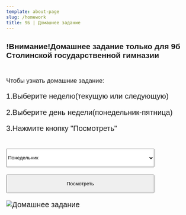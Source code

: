```yaml
---
template: about-page
slug: /homework
title: 9Б | Домашнее задание
---
```

<div class="Homework">
<h2>!Внимание!Домашнее задание только для 9б Столинской государственной гимназии</h2>
<br><p><big>Чтобы узнать домашние задание:<big></p>
<p>1.Выберите неделю(текущую или следующую)</p>
<p>2.Выберите день недели(понедельник-пятница)</p>
<p>3.Нажмите кнопку "Посмотреть" </p>

</br>
<!-- <p>Домашнего задания нет</p></br> -->



<form>
  <select  name="week" id="sa1" class="homework_menu" class="Homework">
    <optgroup label="Текущая неделя">
        <option  value="05.09.2022 Сентябрь
            1.Химия-
            2.Всемирная история-
            3.Математика(пока алгебра)-№3,1
            4.Физика- повторить единицы СИ и как их преобразовывать
            5.Русский литература-
            6.Классный час-
            7.ВОВ(Великая Отечественная война (в контексте Второй мировой войны).)">Понедельник</option>
            <option  value="06.09.2022 Сентябрь
            1.Математика (пока не известно)-
            2.Англисский язык (Жанна Яраславовна)-
            2.Англисский язык (Татьяна Валерьевна)-
            3.Труды-
            4.Русский язык-
            5.Русская литература-
            6.Биология-
            7.География- ">Вторник</option>
            <option value="07.09.2022 Сентябрь
            1.Беларуская литература-
            2.Беларуская мова-
            3.Физкультура и здоровье-
            4.Русский язык-
            5.Математика(пока не известно)-
            6.Англисский язык(Жанна Яраславовна)-
            6.Англисский язык(Татьяна Валерьевна)-
            7.Англисский язык(Жанна Яраславовна)(повыш.)-">Среда</option>
            <option value="08.09.2022 Сентябрь
            1.География-
            2.История Беларуси-
            3.Химия-
            4.ЧЗС-
            5.Физика-
            6.Обществоведение-
            7.Искусство-">Четверг</option>
            <option value="09.09.2022 Сентябрь
            1.Физика-
            2.Беларуская мова-
            3.Математика(пока не известно)-
            4.Информатика(Жанна Ярославовна)-
            4.Англисский язык(Татьяна Валерьевна)-
            5.Информатика(Татьяна Валерьевна)-
            5.Англисский язык(Татьяна Валерьевна)-
            6.Физкультура и здоровье-
            7.Англисский язык(повыш.)-">Пятница</option>
          </optgroup>
          <optgroup label="Следующая неделя">
        <option  value="05.09.2022 Сентябрь
            1.Химия-
            2.Всемирная история-
            3.Математика(пока алгебра)-№3,1
            4.Физика- повторить единицы СИ и как их преобразовывать
            5.Русский литература-
            6.Классный час-
            7.ВОВ(Великая Отечественная война (в контексте Второй мировой войны).)">Понедельник</option>
            <option  value="06.09.2022 Сентябрь
            1.Математика (пока не известно)-
            2.Англисский язык (Жанна Яраславовна)-
            2.Англисский язык (Татьяна Валерьевна)-
            3.Труды-
            4.Русский язык-
            5.Русская литература-
            6.Биология-
            7.География- ">Вторник</option>
            <option value="07.09.2022 Сентябрь
            1.Беларуская литература-
            2.Беларуская мова-
            3.Физкультура и здоровье-
            4.Русский язык-
            5.Математика(пока не известно)-
            6.Англисский язык(Жанна Яраславовна)-
            6.Англисский язык(Татьяна Валерьевна)-
            7.Англисский язык(Жанна Яраславовна)(повыш.)-">Среда</option>
            <option value="08.09.2022 Сентябрь
            1.География-
            2.История Беларуси-
            3.Химия-
            4.ЧЗС-
            5.Физика-
            6.Обществоведение-
            7.Искусство-">Четверг</option>
            <option value="09.09.2022 Сентябрь
            1.Физика-
            2.Беларуская мова-
            3.Математика(пока не известно)-
            4.Информатика(Жанна Ярославовна)-
            4.Англисский язык(Татьяна Валерьевна)-
            5.Информатика(Татьяна Валерьевна)-
            5.Англисский язык(Татьяна Валерьевна)-
            6.Физкультура и здоровье-
            7.Англисский язык(повыш.)-">Пятница</option>
          </optgroup>
      </select>
	</form>
<input  type="button" onclick="f1()" value="Посмотреть" class="homework_button"> 
<script>
function f1(){
var a = document.getElementById('sa1').value;
alert(a);
}
</script>
<style>
.closebtn {
    margin-left: 15px;
    color: white;
    font-weight: bold;
    float: right;
    font-size: 22px;
    line-height: 20px;
    cursor: pointer;
    transition: 0.3s;
}
.closebtn:hover {
    color: black;
}
</style>
<style>
.homework_button{
    height:50px;
    width:400px;
}
.homework_button:hover, .homework_button:focus {
   border-color: rgba(82, 168, 236, 0.8);
   box-shadow: 0 1px 1px rgba(0, 0, 0, 0.075) inset, 0 0 8px rgba(82, 168, 236, 0.6);
   outline: 0 none;
}
.homework_menu{
    height:50px;
    width:400px;
}
</style>
<style>
.Homework{
    font-family: 'Franklin Gothic Medium', 'Arial Narrow', Arial, sans-serif;
}
.homework_menu{
    height:50px;
    width:400px;
}
</style>

![Домашнее задание](https://4esnok.by/wp-content/uploads/2021/09/ljobaz1vbnq.jpg "Домашнее задание")